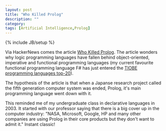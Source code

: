 ```yaml
---
layout: post
title: "Who Killed Prolog"
description: ""
category:
tags: [Artificial Intelligence,Prolog]
---
```

{% include JB/setup %}

Via HackerNews comes the article [Who Killed Prolog](http://vanemden.wordpress.com/2010/08/21/who-killed-prolog/). The article wonders why logic programming languages have fallen behind object-oriented, imperative and functional programming languages (my current favourite functional programming language F# has just entered the [TIOBE programming languages top-20](http://www.tiobe.com/index.php/content/paperinfo/tpci/index.html)).

The hypothesis of the article is that when a Japanse research project called the fifth generation computer system was ended, Prolog, it's main programming language went down with it.

This reminded me of my undergraduate class in declarative languages in 2003. It started with our professor saying that there is a big cover up in the computer industry: "NASA, Microsoft, Google, HP and many other companies are using Prolog in their core products but they don't want to admit it." Instant classic!
